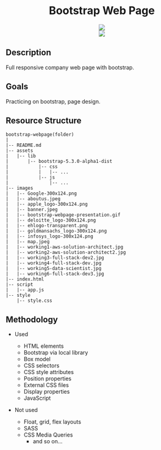 <div align=center>
	<h1>Bootstrap Web Page</h1>
</div>

<div align="center">
	<a href="https://ehkarabas.github.io/html-css-exercises/bootstrap-webpage/">
		<img src="https://img.shields.io/badge/live-%23.svg?&style=for-the-badge&logo=www&logoColor=white%22&color=black">
	</a>
	<br>
	<img src="./images/bootstrap-webpage-presentation.gif"/>
</div>

## Description

Full responsive company web page with bootstrap.

## Goals

Practicing on bootstrap, page design.

## Resource Structure 

```
bootstrap-webpage(folder)
|
|-- README.md
|-- assets
|   |-- lib
|       |-- bootstrap-5.3.0-alpha1-dist
|           |-- css
|           |   |-- ...
|           |-- js
|               |-- ...
|-- images
|   |-- Google-300x124.png
|   |-- aboutus.jpeg
|   |-- apple_logo-300x124.png
|   |-- banner.jpeg
|   |-- bootstrap-webpage-presentation.gif
|   |-- deloitte_logo-300x124.png
|   |-- ehlogo-transparent.png
|   |-- goldmansachs_logo-300x124.png
|   |-- infosys_logo-300x124.png
|   |-- map.jpeg
|   |-- working1-aws-solution-architect.jpg
|   |-- working2-aws-solution-architect2.jpg
|   |-- working3-full-stack-dev2.jpg
|   |-- working4-full-stack-dev.jpg
|   |-- working5-data-scientist.jpg
|   |-- working6-full-stack-dev3.jpg
|-- index.html
|-- script
|   |-- app.js
|-- style
    |-- style.css
```


## Methodology

* Used

	* HTML elements
	* Bootstrap via local library
	* Box model
	* CSS selectors
	* CSS style attributes
	* Position properties
	* External CSS files
	* Display properties
	* JavaScript

* Not used

	* Float, grid, flex layouts
	* SASS
	* CSS Media Queries
		* and so on...


